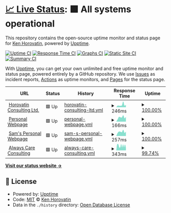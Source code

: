 # [📈 Live Status](https://khorovatin.github.io/upptime): <!--live status--> **🟩 All systems operational**

This repository contains the open-source uptime monitor and status page for [Ken Horovatin](https://ken.horovatin.net), powered by [Upptime](https://github.com/upptime/upptime).

[![Uptime CI](https://github.com/khorovatin/upptime/workflows/Uptime%20CI/badge.svg)](https://github.com/khorovatin/upptime/actions?query=workflow%3A%22Uptime+CI%22)
[![Response Time CI](https://github.com/khorovatin/upptime/workflows/Response%20Time%20CI/badge.svg)](https://github.com/khorovatin/upptime/actions?query=workflow%3A%22Response+Time+CI%22)
[![Graphs CI](https://github.com/khorovatin/upptime/workflows/Graphs%20CI/badge.svg)](https://github.com/khorovatin/upptime/actions?query=workflow%3A%22Graphs+CI%22)
[![Static Site CI](https://github.com/khorovatin/upptime/workflows/Static%20Site%20CI/badge.svg)](https://github.com/khorovatin/upptime/actions?query=workflow%3A%22Static+Site+CI%22)
[![Summary CI](https://github.com/khorovatin/upptime/workflows/Summary%20CI/badge.svg)](https://github.com/khorovatin/upptime/actions?query=workflow%3A%22Summary+CI%22)

With [Upptime](https://upptime.js.org), you can get your own unlimited and free uptime monitor and status page, powered entirely by a GitHub repository. We use [Issues](https://github.com/khorovatin/upptime/issues) as incident reports, [Actions](https://github.com/khorovatin/upptime/actions) as uptime monitors, and [Pages](https://khorovatin.github.io/upptime) for the status page.

<!--start: status pages-->
<!-- This summary is generated by Upptime (https://github.com/upptime/upptime) -->
<!-- Do not edit this manually, your changes will be overwritten -->
<!-- prettier-ignore -->
| URL | Status | History | Response Time | Uptime |
| --- | ------ | ------- | ------------- | ------ |
| <img alt="" src="https://icons.duckduckgo.com/ip3/www.horovatin.com.ico" height="13"> [Horovatin Consulting Ltd.](https://www.horovatin.com) | 🟩 Up | [horovatin-consulting-ltd.yml](https://github.com/khorovatin/upptime/commits/HEAD/history/horovatin-consulting-ltd.yml) | <details><summary><img alt="Response time graph" src="./graphs/horovatin-consulting-ltd/response-time-week.png" height="20"> 246ms</summary><br><a href="https://khorovatin.github.io/upptime/history/horovatin-consulting-ltd"><img alt="Response time 226" src="https://img.shields.io/endpoint?url=https%3A%2F%2Fraw.githubusercontent.com%2Fkhorovatin%2Fupptime%2FHEAD%2Fapi%2Fhorovatin-consulting-ltd%2Fresponse-time.json"></a><br><a href="https://khorovatin.github.io/upptime/history/horovatin-consulting-ltd"><img alt="24-hour response time 257" src="https://img.shields.io/endpoint?url=https%3A%2F%2Fraw.githubusercontent.com%2Fkhorovatin%2Fupptime%2FHEAD%2Fapi%2Fhorovatin-consulting-ltd%2Fresponse-time-day.json"></a><br><a href="https://khorovatin.github.io/upptime/history/horovatin-consulting-ltd"><img alt="7-day response time 246" src="https://img.shields.io/endpoint?url=https%3A%2F%2Fraw.githubusercontent.com%2Fkhorovatin%2Fupptime%2FHEAD%2Fapi%2Fhorovatin-consulting-ltd%2Fresponse-time-week.json"></a><br><a href="https://khorovatin.github.io/upptime/history/horovatin-consulting-ltd"><img alt="30-day response time 247" src="https://img.shields.io/endpoint?url=https%3A%2F%2Fraw.githubusercontent.com%2Fkhorovatin%2Fupptime%2FHEAD%2Fapi%2Fhorovatin-consulting-ltd%2Fresponse-time-month.json"></a><br><a href="https://khorovatin.github.io/upptime/history/horovatin-consulting-ltd"><img alt="1-year response time 229" src="https://img.shields.io/endpoint?url=https%3A%2F%2Fraw.githubusercontent.com%2Fkhorovatin%2Fupptime%2FHEAD%2Fapi%2Fhorovatin-consulting-ltd%2Fresponse-time-year.json"></a></details> | <details><summary><a href="https://khorovatin.github.io/upptime/history/horovatin-consulting-ltd">100.00%</a></summary><a href="https://khorovatin.github.io/upptime/history/horovatin-consulting-ltd"><img alt="All-time uptime 99.75%" src="https://img.shields.io/endpoint?url=https%3A%2F%2Fraw.githubusercontent.com%2Fkhorovatin%2Fupptime%2FHEAD%2Fapi%2Fhorovatin-consulting-ltd%2Fuptime.json"></a><br><a href="https://khorovatin.github.io/upptime/history/horovatin-consulting-ltd"><img alt="24-hour uptime 100.00%" src="https://img.shields.io/endpoint?url=https%3A%2F%2Fraw.githubusercontent.com%2Fkhorovatin%2Fupptime%2FHEAD%2Fapi%2Fhorovatin-consulting-ltd%2Fuptime-day.json"></a><br><a href="https://khorovatin.github.io/upptime/history/horovatin-consulting-ltd"><img alt="7-day uptime 100.00%" src="https://img.shields.io/endpoint?url=https%3A%2F%2Fraw.githubusercontent.com%2Fkhorovatin%2Fupptime%2FHEAD%2Fapi%2Fhorovatin-consulting-ltd%2Fuptime-week.json"></a><br><a href="https://khorovatin.github.io/upptime/history/horovatin-consulting-ltd"><img alt="30-day uptime 100.00%" src="https://img.shields.io/endpoint?url=https%3A%2F%2Fraw.githubusercontent.com%2Fkhorovatin%2Fupptime%2FHEAD%2Fapi%2Fhorovatin-consulting-ltd%2Fuptime-month.json"></a><br><a href="https://khorovatin.github.io/upptime/history/horovatin-consulting-ltd"><img alt="1-year uptime 99.99%" src="https://img.shields.io/endpoint?url=https%3A%2F%2Fraw.githubusercontent.com%2Fkhorovatin%2Fupptime%2FHEAD%2Fapi%2Fhorovatin-consulting-ltd%2Fuptime-year.json"></a></details>
| <img alt="" src="https://icons.duckduckgo.com/ip3/ken.horovatin.net.ico" height="13"> [Personal Webpage](https://ken.horovatin.net) | 🟩 Up | [personal-webpage.yml](https://github.com/khorovatin/upptime/commits/HEAD/history/personal-webpage.yml) | <details><summary><img alt="Response time graph" src="./graphs/personal-webpage/response-time-week.png" height="20"> 166ms</summary><br><a href="https://khorovatin.github.io/upptime/history/personal-webpage"><img alt="Response time 166" src="https://img.shields.io/endpoint?url=https%3A%2F%2Fraw.githubusercontent.com%2Fkhorovatin%2Fupptime%2FHEAD%2Fapi%2Fpersonal-webpage%2Fresponse-time.json"></a><br><a href="https://khorovatin.github.io/upptime/history/personal-webpage"><img alt="24-hour response time 181" src="https://img.shields.io/endpoint?url=https%3A%2F%2Fraw.githubusercontent.com%2Fkhorovatin%2Fupptime%2FHEAD%2Fapi%2Fpersonal-webpage%2Fresponse-time-day.json"></a><br><a href="https://khorovatin.github.io/upptime/history/personal-webpage"><img alt="7-day response time 166" src="https://img.shields.io/endpoint?url=https%3A%2F%2Fraw.githubusercontent.com%2Fkhorovatin%2Fupptime%2FHEAD%2Fapi%2Fpersonal-webpage%2Fresponse-time-week.json"></a><br><a href="https://khorovatin.github.io/upptime/history/personal-webpage"><img alt="30-day response time 192" src="https://img.shields.io/endpoint?url=https%3A%2F%2Fraw.githubusercontent.com%2Fkhorovatin%2Fupptime%2FHEAD%2Fapi%2Fpersonal-webpage%2Fresponse-time-month.json"></a><br><a href="https://khorovatin.github.io/upptime/history/personal-webpage"><img alt="1-year response time 173" src="https://img.shields.io/endpoint?url=https%3A%2F%2Fraw.githubusercontent.com%2Fkhorovatin%2Fupptime%2FHEAD%2Fapi%2Fpersonal-webpage%2Fresponse-time-year.json"></a></details> | <details><summary><a href="https://khorovatin.github.io/upptime/history/personal-webpage">100.00%</a></summary><a href="https://khorovatin.github.io/upptime/history/personal-webpage"><img alt="All-time uptime 100.00%" src="https://img.shields.io/endpoint?url=https%3A%2F%2Fraw.githubusercontent.com%2Fkhorovatin%2Fupptime%2FHEAD%2Fapi%2Fpersonal-webpage%2Fuptime.json"></a><br><a href="https://khorovatin.github.io/upptime/history/personal-webpage"><img alt="24-hour uptime 100.00%" src="https://img.shields.io/endpoint?url=https%3A%2F%2Fraw.githubusercontent.com%2Fkhorovatin%2Fupptime%2FHEAD%2Fapi%2Fpersonal-webpage%2Fuptime-day.json"></a><br><a href="https://khorovatin.github.io/upptime/history/personal-webpage"><img alt="7-day uptime 100.00%" src="https://img.shields.io/endpoint?url=https%3A%2F%2Fraw.githubusercontent.com%2Fkhorovatin%2Fupptime%2FHEAD%2Fapi%2Fpersonal-webpage%2Fuptime-week.json"></a><br><a href="https://khorovatin.github.io/upptime/history/personal-webpage"><img alt="30-day uptime 100.00%" src="https://img.shields.io/endpoint?url=https%3A%2F%2Fraw.githubusercontent.com%2Fkhorovatin%2Fupptime%2FHEAD%2Fapi%2Fpersonal-webpage%2Fuptime-month.json"></a><br><a href="https://khorovatin.github.io/upptime/history/personal-webpage"><img alt="1-year uptime 100.00%" src="https://img.shields.io/endpoint?url=https%3A%2F%2Fraw.githubusercontent.com%2Fkhorovatin%2Fupptime%2FHEAD%2Fapi%2Fpersonal-webpage%2Fuptime-year.json"></a></details>
| <img alt="" src="https://icons.duckduckgo.com/ip3/www.samuelhorovatin.com.ico" height="13"> [Sam's Personal Webpage](https://www.samuelhorovatin.com) | 🟩 Up | [sam-s-personal-webpage.yml](https://github.com/khorovatin/upptime/commits/HEAD/history/sam-s-personal-webpage.yml) | <details><summary><img alt="Response time graph" src="./graphs/sam-s-personal-webpage/response-time-week.png" height="20"> 257ms</summary><br><a href="https://khorovatin.github.io/upptime/history/sam-s-personal-webpage"><img alt="Response time 196" src="https://img.shields.io/endpoint?url=https%3A%2F%2Fraw.githubusercontent.com%2Fkhorovatin%2Fupptime%2FHEAD%2Fapi%2Fsam-s-personal-webpage%2Fresponse-time.json"></a><br><a href="https://khorovatin.github.io/upptime/history/sam-s-personal-webpage"><img alt="24-hour response time 264" src="https://img.shields.io/endpoint?url=https%3A%2F%2Fraw.githubusercontent.com%2Fkhorovatin%2Fupptime%2FHEAD%2Fapi%2Fsam-s-personal-webpage%2Fresponse-time-day.json"></a><br><a href="https://khorovatin.github.io/upptime/history/sam-s-personal-webpage"><img alt="7-day response time 257" src="https://img.shields.io/endpoint?url=https%3A%2F%2Fraw.githubusercontent.com%2Fkhorovatin%2Fupptime%2FHEAD%2Fapi%2Fsam-s-personal-webpage%2Fresponse-time-week.json"></a><br><a href="https://khorovatin.github.io/upptime/history/sam-s-personal-webpage"><img alt="30-day response time 232" src="https://img.shields.io/endpoint?url=https%3A%2F%2Fraw.githubusercontent.com%2Fkhorovatin%2Fupptime%2FHEAD%2Fapi%2Fsam-s-personal-webpage%2Fresponse-time-month.json"></a><br><a href="https://khorovatin.github.io/upptime/history/sam-s-personal-webpage"><img alt="1-year response time 199" src="https://img.shields.io/endpoint?url=https%3A%2F%2Fraw.githubusercontent.com%2Fkhorovatin%2Fupptime%2FHEAD%2Fapi%2Fsam-s-personal-webpage%2Fresponse-time-year.json"></a></details> | <details><summary><a href="https://khorovatin.github.io/upptime/history/sam-s-personal-webpage">100.00%</a></summary><a href="https://khorovatin.github.io/upptime/history/sam-s-personal-webpage"><img alt="All-time uptime 99.99%" src="https://img.shields.io/endpoint?url=https%3A%2F%2Fraw.githubusercontent.com%2Fkhorovatin%2Fupptime%2FHEAD%2Fapi%2Fsam-s-personal-webpage%2Fuptime.json"></a><br><a href="https://khorovatin.github.io/upptime/history/sam-s-personal-webpage"><img alt="24-hour uptime 100.00%" src="https://img.shields.io/endpoint?url=https%3A%2F%2Fraw.githubusercontent.com%2Fkhorovatin%2Fupptime%2FHEAD%2Fapi%2Fsam-s-personal-webpage%2Fuptime-day.json"></a><br><a href="https://khorovatin.github.io/upptime/history/sam-s-personal-webpage"><img alt="7-day uptime 100.00%" src="https://img.shields.io/endpoint?url=https%3A%2F%2Fraw.githubusercontent.com%2Fkhorovatin%2Fupptime%2FHEAD%2Fapi%2Fsam-s-personal-webpage%2Fuptime-week.json"></a><br><a href="https://khorovatin.github.io/upptime/history/sam-s-personal-webpage"><img alt="30-day uptime 100.00%" src="https://img.shields.io/endpoint?url=https%3A%2F%2Fraw.githubusercontent.com%2Fkhorovatin%2Fupptime%2FHEAD%2Fapi%2Fsam-s-personal-webpage%2Fuptime-month.json"></a><br><a href="https://khorovatin.github.io/upptime/history/sam-s-personal-webpage"><img alt="1-year uptime 99.99%" src="https://img.shields.io/endpoint?url=https%3A%2F%2Fraw.githubusercontent.com%2Fkhorovatin%2Fupptime%2FHEAD%2Fapi%2Fsam-s-personal-webpage%2Fuptime-year.json"></a></details>
| <img alt="" src="https://icons.duckduckgo.com/ip3/alwayscare.ca.ico" height="13"> [Always Care Consulting](https://alwayscare.ca) | 🟩 Up | [always-care-consulting.yml](https://github.com/khorovatin/upptime/commits/HEAD/history/always-care-consulting.yml) | <details><summary><img alt="Response time graph" src="./graphs/always-care-consulting/response-time-week.png" height="20"> 343ms</summary><br><a href="https://khorovatin.github.io/upptime/history/always-care-consulting"><img alt="Response time 416" src="https://img.shields.io/endpoint?url=https%3A%2F%2Fraw.githubusercontent.com%2Fkhorovatin%2Fupptime%2FHEAD%2Fapi%2Falways-care-consulting%2Fresponse-time.json"></a><br><a href="https://khorovatin.github.io/upptime/history/always-care-consulting"><img alt="24-hour response time 329" src="https://img.shields.io/endpoint?url=https%3A%2F%2Fraw.githubusercontent.com%2Fkhorovatin%2Fupptime%2FHEAD%2Fapi%2Falways-care-consulting%2Fresponse-time-day.json"></a><br><a href="https://khorovatin.github.io/upptime/history/always-care-consulting"><img alt="7-day response time 343" src="https://img.shields.io/endpoint?url=https%3A%2F%2Fraw.githubusercontent.com%2Fkhorovatin%2Fupptime%2FHEAD%2Fapi%2Falways-care-consulting%2Fresponse-time-week.json"></a><br><a href="https://khorovatin.github.io/upptime/history/always-care-consulting"><img alt="30-day response time 370" src="https://img.shields.io/endpoint?url=https%3A%2F%2Fraw.githubusercontent.com%2Fkhorovatin%2Fupptime%2FHEAD%2Fapi%2Falways-care-consulting%2Fresponse-time-month.json"></a><br><a href="https://khorovatin.github.io/upptime/history/always-care-consulting"><img alt="1-year response time 469" src="https://img.shields.io/endpoint?url=https%3A%2F%2Fraw.githubusercontent.com%2Fkhorovatin%2Fupptime%2FHEAD%2Fapi%2Falways-care-consulting%2Fresponse-time-year.json"></a></details> | <details><summary><a href="https://khorovatin.github.io/upptime/history/always-care-consulting">99.74%</a></summary><a href="https://khorovatin.github.io/upptime/history/always-care-consulting"><img alt="All-time uptime 97.44%" src="https://img.shields.io/endpoint?url=https%3A%2F%2Fraw.githubusercontent.com%2Fkhorovatin%2Fupptime%2FHEAD%2Fapi%2Falways-care-consulting%2Fuptime.json"></a><br><a href="https://khorovatin.github.io/upptime/history/always-care-consulting"><img alt="24-hour uptime 99.44%" src="https://img.shields.io/endpoint?url=https%3A%2F%2Fraw.githubusercontent.com%2Fkhorovatin%2Fupptime%2FHEAD%2Fapi%2Falways-care-consulting%2Fuptime-day.json"></a><br><a href="https://khorovatin.github.io/upptime/history/always-care-consulting"><img alt="7-day uptime 99.74%" src="https://img.shields.io/endpoint?url=https%3A%2F%2Fraw.githubusercontent.com%2Fkhorovatin%2Fupptime%2FHEAD%2Fapi%2Falways-care-consulting%2Fuptime-week.json"></a><br><a href="https://khorovatin.github.io/upptime/history/always-care-consulting"><img alt="30-day uptime 99.88%" src="https://img.shields.io/endpoint?url=https%3A%2F%2Fraw.githubusercontent.com%2Fkhorovatin%2Fupptime%2FHEAD%2Fapi%2Falways-care-consulting%2Fuptime-month.json"></a><br><a href="https://khorovatin.github.io/upptime/history/always-care-consulting"><img alt="1-year uptime 99.97%" src="https://img.shields.io/endpoint?url=https%3A%2F%2Fraw.githubusercontent.com%2Fkhorovatin%2Fupptime%2FHEAD%2Fapi%2Falways-care-consulting%2Fuptime-year.json"></a></details>

<!--end: status pages-->

[**Visit our status website →**](https://khorovatin.github.io/upptime)

## 📄 License

- Powered by: [Upptime](https://github.com/upptime/upptime)
- Code: [MIT](./LICENSE) © [Ken Horovatin](https://ken.horovatin.net)
- Data in the `./history` directory: [Open Database License](https://opendatacommons.org/licenses/odbl/1-0/)

